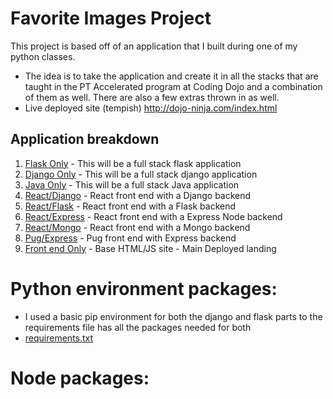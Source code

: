 # Favorite Images Project
This project is based off of an application that I built during one of my python classes.
- The idea is to take the application and create it in all the stacks that are taught in the PT Accelerated program at Coding Dojo and a combination of them as well. There are also a few extras thrown in as well.
- Live deployed site (tempish) http://dojo-ninja.com/index.html

## Application breakdown
1. [Flask Only](flaskOnly/notes.md) - This will be a full stack flask application
2. [Django Only](djangoOnly/notes.md) - This will be a full stack django application
3. [Java Only](javaOnly/notes.md) - This will be a full stack Java application
4. [React/Django](reactDjango/notes.md) - React front end with a Django backend
5. [React/Flask](reactFlask/notes.md) - React front end with a Flask backend
6. [React/Express](reactExpress/notes.md) - React front end with a Express Node backend
7. [React/Mongo](reactMongo/notes.md) - React front end with a Mongo backend
8. [Pug/Express](pugExpress/notes..md) - Pug front end with Express backend
9. [Front end Only](notes.md) - Base HTML/JS site - Main Deployed landing

# Python environment packages:
- I used a basic pip environment for both the django and flask parts to the requirements file has all the packages needed for both
- [requirements.txt](misc/requirements.txt)

# Node packages:

